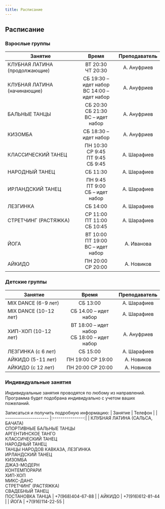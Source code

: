 ```yaml
---
title: Расписание
---
```


## Расписание

### Взрослые группы

| Занятие                           |   Время                                          | Преподаватель |
| --------------------------------- |:------------------------------------------------:|:-------------:|
| КЛУБНАЯ ЛАТИНА (продолжающие)     | ВТ 20:30 <br> ЧТ 20:30                           | А. Ануфриев   |
| КЛУБНАЯ ЛАТИНА (начинающие)       | СБ 19:30 – идет набор <br> ВС 14:00 – идет набор | А. Ануфриев   |
| БАЛЬНЫЕ ТАНЦЫ                     | СБ 20:30 <br> СБ 21:30 <br> ВС – идет набор      | А. Ануфриев   |
| КИЗОМБА                           | СБ 18:30 – идет набор                            | А. Ануфриев   |
| КЛАССИЧЕСКИЙ ТАНЕЦ                | ПН 10:30 <br> СР 9:45 <br> ПТ 9:45 <br> СБ 9:45  | А. Шарафиев   |
| НАРОДНЫЙ ТАНЕЦ                    | СБ 11:30                                         | А. Шарафиев   |
| ИРЛАНДСКИЙ ТАНЕЦ                  | ПН 9:45 <br> ПТ 9:00 <br> СБ – идет набор        | А. Шарафиев   |
| ЛЕЗГИНКА                          | СБ 14:00                                         | А. Шарафиев   |
| СТРЕТЧИНГ (РАСТЯЖКА)              | СР 11:00 <br> ПТ 11:00 <br> СБ 10:45             | А. Шарафиев   |
| ЙОГА                              | ВТ 10:00 <br> ПТ 19:00 <br> ВС – идет набор      | А. Иванова    |
| АЙКИДО                            | ПН 20:00 <br> СР 20:00                           | А. Новиков    |

### Детские группы

| Занятие                |   Время                                          | Преподаватель |
| ---------------------- |:------------------------------------------------:|:-------------:|
| MIX DANCE (6-9 лет)    | СБ 13:00                                         | А. Шарафиев   |
| MIX DANCE (10-12 лет)  | СБ 14.00 – идет набор                            | А. Шарафиев   |
| ХИП-ХОП (10-12 лет)    | ВТ 18:00 – идет набор <br> СБ 18:00 – идет набор | А. Ануфриев   |
| ЛЕЗГИНКА (с 6 лет)     | СБ 15:00                                         | А. Шарафиев   |
| АЙКИДО (5-11 лет)      | ПН 19:00 СР 19:00                                | А. Новиков    |
| АЙКИДО (с 12 лет)      | ПН 20:00 СР 20:00                                | А. Новиков    |

### Индивидуальные занятия

Индивидуальные занятия проводятся по любому из направлений. Программа будет подобрана индивидуально с учетом ваших пожеланий.

Записаться и получить подробную информацию:
| Занятие                | Телефон          |
| ---------------------- |:----------------:|
| КЛУБНАЯ ЛАТИНА (САЛЬСА, БАЧАТА) <br> СПОРТИВНЫЕ БАЛЬНЫЕ ТАНЦЫ <br> АРГЕНТИНСКОЕ ТАНГО <br> КЛАССИЧЕСКИЙ ТАНЕЦ <br> НАРОДНЫЙ ТАНЕЦ <br> ТАНЦЫ НАРОДОВ КАВКАЗА, ЛЕЗГИНКА <br> ИРЛАНДСКИЙ ТАНЕЦ <br> КИЗОМБА <br> ДЖАЗ-МОДЕРН<br> КОНТЕМПОРАРИ <br> ХИП-ХОП <br> МИКС-ДАНС <br> СТРЕТЧИНГ (РАСТЯЖКА) <br> СВАДЕБНЫЙ ТАНЕЦ <br> ПОСТАНОВКА ТАНЦА | +7(968)404-67-88 |
| АЙКИДО                 | +7(916)612-81-44 |
| ЙОГА                   | +7(916)114-22-55 |
